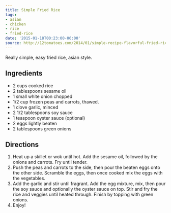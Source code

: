 ```yaml
---
title: Simple Fried Rice
tags:
- asian
- chicken
- rice
- fried-rice
date: '2015-01-18T00:23:00-06:00'
source: http://12tomatoes.com/2014/01/simple-recipe-flavorful-fried-rice.html
---
```

Really simple, easy fried rice, asian style.


## Ingredients

<ul>
<li>2 cups cooked rice</li>
<li>2 tablespoons sesame oil</li>
<li>1 small white onion chopped</li>
<li>1/2 cup frozen peas and carrots, thawed.</li>
<li>1 clove garlic, minced</li>
<li>2 1/2 tablespoons soy sauce</li>
<li>1 teaspoon oyster sauce (optional)</li>
<li>2 eggs lightly beaten</li>
<li>2 tablespoons green onions</li>
</ul>

## Directions

<ol>
<li>Heat up a skillet or wok until hot. Add the sesame oil, followed by the onions and carrots. Fry until tender.</li>
<li>Push the peas and carrots to the side, then pour the beaten eggs onto the other side. Scramble the eggs, then once cooked mix the eggs with the vegetables.</li>
<li>Add the garlic and stir until fragrant. Add the egg mixture, mix, then pour the soy sauce and optionally the oyster sauce on top. Stir and fry the rice and veggies until heated through. Finish by topping with green onions.</li>
<li>Enjoy!</li>
</ol>



